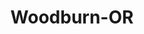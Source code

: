 ---
title: Woodburn-OR
slug: woodburn-or
f_state:
- cms/state/oregon.md
f_locations:
- cms/payday-loan/advance-america-2205.md
- cms/payday-loan/cash-connection-6869.md
- cms/payday-loan/cash-store-8534.md
- cms/payday-loan/check-cash-north-west-10556.md
- cms/payday-loan/check-cash-north-west-10567.md
- cms/payday-loan/la-caseta-de-woodburn-20189.md
- cms/payday-loan/mexico-transfer-inc-20830.md
- cms/payday-loan/smart-cash-26506.md
updated-on: '2024-05-30T13:41:28.615Z'
created-on: '2024-05-30T13:41:28.615Z'
published-on: '2024-05-30T13:54:32.469Z'
f_city: Woodburn
layout: '[city].html'
tags: city
---